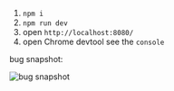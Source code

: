 
1. `npm i`
2. `npm run dev`
3. open `http://localhost:8080/` 
4. open Chrome devtool see the `console`


bug snapshot:

![bug snapshot](https://user-images.githubusercontent.com/17380627/101245290-be9b0180-3746-11eb-9c83-441da0fa4619.png)